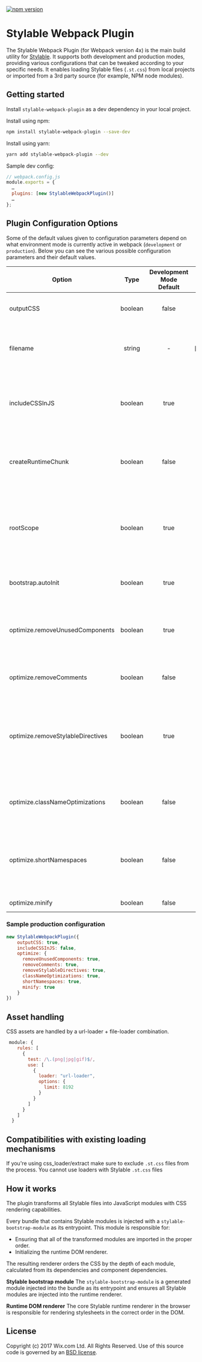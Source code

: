 [![npm version](https://img.shields.io/npm/v/stylable-webpack-plugin.svg)](https://www.npmjs.com/package/stylable-webpack-plugin)

# Stylable Webpack Plugin

The Stylable Webpack Plugin (for Webpack version 4x) is the main build utility for [Stylable](https://stylable.io/). It supports both development and production modes, providing various configurations that can be tweaked according to your specific needs. It enables loading Stylable files (`.st.css`) from local projects or imported from a 3rd party source (for example, NPM node modules).

## Getting started
Install `stylable-webpack-plugin` as a dev dependency in your local project.

Install using npm:
```bash
npm install stylable-webpack-plugin --save-dev
```

Install using yarn:
```bash
yarn add stylable-webpack-plugin --dev
```

 Sample dev config:
```js
// webpack.config.js
module.exports = {
  …
  plugins: [new StylableWebpackPlugin()]
  …
};
```
## Plugin Configuration Options
Some of the default values given to configuration parameters depend on what environment mode is currently active in webpack (`development` or `production`).
Below you can see the various possible configuration parameters and their default values.

| Option	| Type	| Development Mode Default | Production Mode Default | Description |
|---------|:-----:|:-----------------:|:----------------:|------------|
|outputCSS | boolean |	false	| true | Generate CSS asset files per bundle |
|filename	| string | -	| [name].bundle.css | The name of the CSS bundle file when outputCSS is enabled |
|includeCSSInJS |	boolean	| true | false | Include target CSS in the JavaScript modules (used by runtime renderer) |
| createRuntimeChunk | boolean | false | false | Move **all** Stylable modules into a separate chunk with a runtime renderer |
| rootScope | boolean | true | true | Enable automatically scoping the root component (will default to `false` in the upcoming future)|
| bootstrap.autoInit | boolean | true | true | Initialize the rendering of the CSS in the browser |
| optimize.removeUnusedComponents | boolean | true | true | Remove selectors that contain namespaces (classes) that are not imported by JavaScript |
| optimize.removeComments | boolean | false | true | Remove CSS comments from the target |
| optimize.removeStylableDirectives | boolean | true | true | Remove all `-st-*` from target (currently also removes empty rules which will be a separate option coming soon) |
| optimize.classNameOptimizations | boolean | false | true | Shorten all class names and replace them in the JavaScript modules |
| optimize.shortNamespaces | boolean | false | true | Shorten all namespaces which affects the resulting `data-*` selectors and DOM attributes |
| optimize.minify | boolean | false | true | Minify each css asset. |

### Sample production configuration
```js
new StylableWebpackPlugin({ 
    outputCSS: true, 
    includeCSSInJS: false,
    optimize: {
      removeUnusedComponents: true,
      removeComments: true,
      removeStylableDirectives: true,
      classNameOptimizations: true,
      shortNamespaces: true,
      minify: true
    }
})
```
## Asset handling
CSS assets are handled by a url-loader + file-loader combination.
```js
 module: {
    rules: [
      {
        test: /\.(png|jpg|gif)$/,
        use: [
          {
            loader: "url-loader",
            options: {
              limit: 8192
            }
          }
        ]
      }
    ]
  }
```
## Compatibilities with existing loading mechanisms
If you're using css_loader/extract make sure to exclude `.st.css` files from the process. You cannot use loaders with Stylable `.st.css` files

## How it works
The plugin transforms all Stylable files into JavaScript modules with CSS rendering capabilities. 

Every bundle that contains Stylable modules is injected with a `stylable-bootstrap-module` as its entrypoint. This module is responsible for: 
* Ensuring that all of the transformed modules are imported in the proper order. 
* Initializing the runtime DOM renderer. 

The resulting renderer orders the CSS by the depth of each module, calculated from its dependencies and component dependencies. 

**Stylable bootstrap module** The `stylable-bootstrap-module` is a generated module injected into the bundle as its entrypoint and ensures all Stylable modules are injected into the runtime renderer.

**Runtime DOM renderer** The core Stylable runtime renderer in the browser is responsible for rendering stylesheets in the correct order in the DOM.

## License

Copyright (c) 2017 Wix.com Ltd. All Rights Reserved. Use of this source code is governed by an [BSD license](./LICENSE).